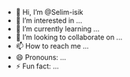 - 👋 Hi, I’m @Selim-isik
- 👀 I’m interested in ...
- 🌱 I’m currently learning ...
- 💞️ I’m looking to collaborate on ...
- 📫 How to reach me ...
- 😄 Pronouns: ...
- ⚡ Fun fact: ...

<!---
Selim-isik/Selim-isik is a ✨ special ✨ repository because its `README.md` (this file) appears on your GitHub profile.
You can click the Preview link to take a look at your changes.
--->
